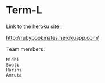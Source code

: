 # Term-L

Link to the heroku site :

http://rubybookmates.herokuapp.com/

Team members:

    Nidhi
    Swati
    Harini
    Amruta

